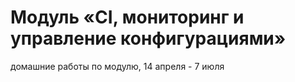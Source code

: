 # Модуль «CI, мониторинг и управление конфигурациями»
домашние работы по модулю, 14 апреля - 7 июля
